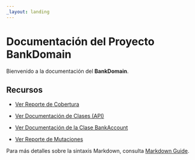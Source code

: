 ```yaml
---
_layout: landing
---
```


# Documentación del Proyecto BankDomain

Bienvenido a la documentación del **BankDomain**.

## Recursos

- [Ver Reporte de Cobertura](./coverage/index.htm)

- [Ver Documentación de Clases (API)](./api/Bank.Domain.html)

- [Ver Documentación de la Clase BankAccount](./api/Bank.Domain.BankAccount.html)

- [Ver Reporte de Mutaciones](./mutacion/index.html)


Para más detalles sobre la sintaxis Markdown, consulta [Markdown Guide](http://daringfireball.net/projects/markdown/).